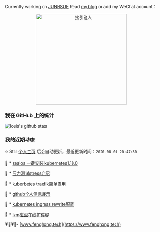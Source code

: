 Currently working on [JUNHSUE](https://www.junhsue.com/) Read [my blog](https://www.fenghong.tech/) or add my WeChat  account：
<div align="center">
  <p>
    
  <img src="https://www.fenghong.tech/images/images/wechat-qrcode.png" width="300" alt="接引道人" />

  </p>
</div>

### 我在 GitHub 上的统计

![louis's github stats](https://github-readme-stats.vercel.app/api?username=oldthreefeng&show_icons=true&hide_border=false)

<!--events start -->

### 我的近期动态

⭐️ Star [个人主页](https://github.com/oldthreefeng/oldthreefeng) 后会自动更新，最近更新时间：`2020-08-05 20:47:30`

📝 *  [sealos 一键安装 kubernetes1.18.0](https://www.fenghong.tech/blog/kubernetes/sealos-install/)

 
📝 *  [压力测试stress介绍](https://www.fenghong.tech/blog/tools/stress-testing-by-golang/)

 
📝 *  [kuberbetes traefik简单应用](https://www.fenghong.tech/blog/kubernetes/kubernetes-traefik/)

 
📝 *  [github个人信息展示](https://www.fenghong.tech/blog/technology/github-profile/)

 
📝 *  [kubernetes ingress rewrite配置](https://www.fenghong.tech/blog/kubernetes/kubernetes-ingress-rewrite/)

 
📝 *  [lvm磁盘在线扩缩容](https://www.fenghong.tech/blog/ops/lvm-reduce-extend/)

 


<!--events end -->

 💗🌙💗🌙- [www.fenghong.tech](https://www.fenghong.tech)
